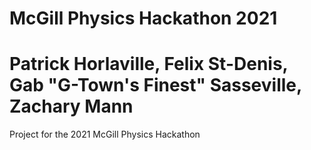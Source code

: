 
# McGill Physics Hackathon 2021
# Patrick Horlaville, Felix St-Denis, Gab "G-Town's Finest" Sasseville, Zachary Mann

Project for the 2021 McGill Physics Hackathon

